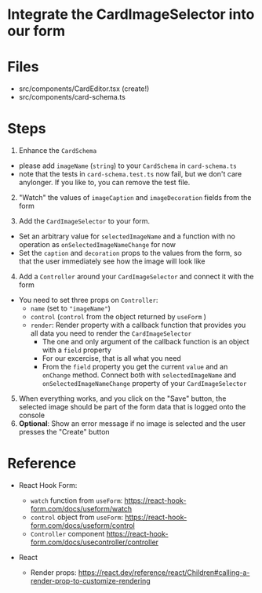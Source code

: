 # Integrate the CardImageSelector into our form

# Files

- src/components/CardEditor.tsx (create!)
- src/components/card-schema.ts

# Steps

1. Enhance the `CardSchema`
  - please add `imageName` (`string`) to your `CardSchema` in `card-schema.ts`
  - note that the tests in `card-schema.test.ts` now fail, but we don't care anylonger. If you like to, you can remove the test file.

2. "Watch" the values of `imageCaption` and `imageDecoration` fields from the form

3. Add the `CardImageSelector` to your form. 
  - Set an arbitrary value for `selectedImageName` and a function with no operation as `onSelectedImageNameChange` for now
  - Set the `caption` and `decoration` props to the values from the form, so that the user immediately see how the image will look like

4. Add a `Controller` around your `CardImageSelector` and connect it with the form
  - You need to set three props on `Controller`:
    - `name` (set to `"imageName"`)
    - `control` (`control` from the object returned by `useForm` )
    - `render`: Render property with a callback function that provides you all data you need to render the `CardImageSelector`
      - The one and only argument of the callback function is an object with a `field` property
      - For our excercise, that is all what you need
      - From the `field` property you get the current `value` and an `onChange` method. Connect both with `selectedImageName` and `onSelectedImageNameChange` property of your `CardImageSelector`
5. When everything works, and you click on the "Save" button, the selected image should be part of the form data that is logged onto the console
6. **Optional**: Show an error message if no image is selected and the user presses the "Create" button

# Reference

- React Hook Form:
  - `watch` function from `useForm`: https://react-hook-form.com/docs/useform/watch
  - `control` object from `useForm`: https://react-hook-form.com/docs/useform/control 
  - `Controller` component https://react-hook-form.com/docs/usecontroller/controller

- React
  - Render props: https://react.dev/reference/react/Children#calling-a-render-prop-to-customize-rendering